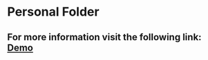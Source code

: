# Personal Folder
## For more information visit the following link: [Demo](https://github.com/dannlebeau/ownroute.github.io)
